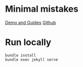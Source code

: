 # Minimal mistakes 
[Demo and Guides](https://mmistakes.github.io/minimal-mistakes/)
[Github](https://github.com/mmistakes/minimal-mistakes)

# Run locally
```
bundle install
bundle exec jekyll serve
```
